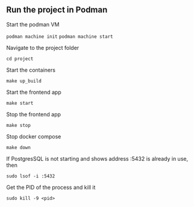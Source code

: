 ## Run the project in Podman

Start the podman VM

`podman machine init`
`podman machine start`

Navigate to the project folder

`cd project`

Start the containers

`make up_build`

Start the frontend app

`make start`

Stop the frontend app

`make stop`

Stop docker compose

`make down`

If PostgresSQL is not starting and shows address :5432 is already in use,
then

`sudo lsof -i :5432 `

Get the PID of the process and kill it

`sudo kill -9 <pid>`
